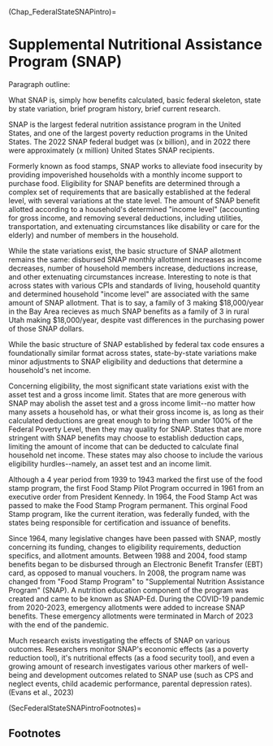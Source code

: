 (Chap_FederalStateSNAPintro)=
# Supplemental Nutritional Assistance Program (SNAP)

Paragraph outline:

What SNAP is, simply how benefits calculated, basic federal skeleton, state by state variation, brief program history, brief current research.


SNAP is the largest federal nutrition assistance program in the United States, and one of the largest poverty reduction programs in the United States. The 2022 SNAP federal budget was (x billion), and in 2022 there were approximately (x million) United States SNAP recipients.

Formerly known as food stamps, SNAP works to alleviate food insecurity by providing impoverished households with a monthly income support to purchase food. Eligibility for SNAP benefits are determined through a complex set of requirements that are basically established at the federal level, with several variations at the state level. The amount of SNAP benefit allotted according to a household's determined "income level" (accounting for gross income, and removing several deductions, including utilities, transportation, and extenuating circumstances like disability or care for the elderly) and number of members in the household. 

While the state variations exist, the basic structure of SNAP allotment remains the same: disbursed SNAP monthly allottment increases as income decreases, number of household members increase, deductions increase, and other extenuating circumstances increase. Interesting to note is that across states with various CPIs and standards of living, household quantity and determined household "income level" are associated with the same amount of SNAP allotment. That is to say, a family of 3 making $18,000/year in the Bay Area recieves as much SNAP benefits as a family of 3 in rural Utah making $18,000/year, despite vast differences in the purchasing power of those SNAP dollars. 

While the basic structure of SNAP established by federal tax code ensures a foundationally similar format across states, state-by-state variations make minor adjustments to SNAP eligibility and deductions that determine a household's net income. 

Concerning eligibility, the most significant state variations exist with the asset test and a gross income limit. States that are more generous with SNAP may abolish the asset test and a gross income limit--no matter how many assets a household has, or what their gross income is, as long as their calculated deductions are great enough to bring them under 100% of the Federal Poverty Level, then they may quality for SNAP. States that are more stringent with SNAP benefits may choose to establish deduction caps, limiting the amount of income that can be deducted to calculate final household net income. These states may also choose to include the various eligibility hurdles--namely, an asset test and an income limit. 

Although a 4 year period from 1939 to 1943 marked the first use of the food stamp program, the first Food Stamp Pilot Program occurred in 1961 from an executive order from President Kennedy. In 1964, the Food Stamp Act was passed to make the Food Stamp Program permanent. This orginal Food Stamp program, like the current iteration, was federally funded, with the states being responsible for certification and issuance of benefits. 

Since 1964, many legislative changes have been passed with SNAP, mostly concerning its funding, changes to eligibility requirements, deduction specifics, and allotment amounts. Between 1988 and 2004, food stamp benefits began to be disbursed through an Electronic Benefit Transfer (EBT) card, as opposed to manual vouchers. In 2008, the program name was changed from "Food Stamp Program" to "Supplemental Nutrition Assistance Program" (SNAP). A nutrition education component of the program was created and came to be known as SNAP-Ed. During the COVID-19 pandemic from 2020-2023, emergency allotments were added to increase SNAP benefits. These emergency allotments were terminated in March of 2023 with the end of the pandemic. 

Much research exists investigating the effects of SNAP on various outcomes. Researchers monitor SNAP's economic effects (as a poverty reduction tool), it's nutritional effects (as a food security tool), and even a growing amount of research investigates various other markers of well-being and development outcomes related to SNAP use (such as CPS and neglect events, child academic performance, parental depression rates). (Evans et al., 2023) 



(SecFederalStateSNAPintroFootnotes)=
## Footnotes

<!-- [^citation_note]: See {cite}`AuerbachEtAl:1981,AuerbachEtAl:1983`, {cite}`AuerbachKotlikoff:1983a,AuerbachKotlikoff:1983b,AuerbachKotlikoff:1983c`, and {cite}`AuerbachKotlikoff:1985`. -->
